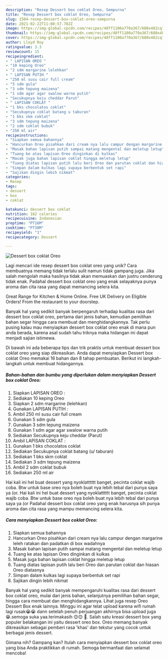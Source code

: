 ```yaml
---
description: "Resep Dessert box coklat Oreo, Sempurna"
title: "Resep Dessert box coklat Oreo, Sempurna"
slug: 1504-resep-dessert-box-coklat-oreo-sempurna
date: 2021-02-22T11:08:57.782Z
image: https://img-global.cpcdn.com/recipes/48ff1100a770a367/680x482cq70/dessert-box-coklat-oreo-foto-resep-utama.jpg
thumbnail: https://img-global.cpcdn.com/recipes/48ff1100a770a367/680x482cq70/dessert-box-coklat-oreo-foto-resep-utama.jpg
cover: https://img-global.cpcdn.com/recipes/48ff1100a770a367/680x482cq70/dessert-box-coklat-oreo-foto-resep-utama.jpg
author: Lloyd Roy
ratingvalue: 3.3
reviewcount: 15
recipeingredient:
- " LAPISAN OREO "
- "10 keping Oreo"
- "2 sdm margarine lelehkan"
- " LAPISAN PUTIH "
- "250 ml susu cair full cream"
- "5 sdm gula"
- "3 sdm tepung maizena"
- "1 sdm agar agar swalow warna putih"
- "Secukupnya keju cheddar Parut"
- " LAPISAN COKLAT "
- "1 bks chocolatos coklat"
- "Secukupnya coklat batang u taburan"
- "1 bks skm coklat"
- "3 sdm tepung maizena"
- "2 sdm coklat bubuk"
- "250 ml air"
recipeinstructions:
- "Siapkan semua bahannya"
- "Hancurkan Oreo pisahkan dari cream nya lalu campur dengan margarine leleh ratakan dan padatkan di box wadahnya"
- "Masak bahan lapisan putih sampai matang mengental dan meletup letup"
- "Tuang ke atas lapisan Oreo dinginkan di kulkas"
- "Masak juga bahan lapisan coklat hingga meletup letup"
- "Tuang diatas lapisan putih lalu beri Oreo dan parutan coklat dan hiasan Oreo diatasnya"
- "Simpan dalam kulkas lagi supaya berbentuk set rapi"
- "Sajikan dingin lebih nikmat"
categories:
- Resep
tags:
- dessert
- box
- coklat

katakunci: dessert box coklat 
nutrition: 162 calories
recipecuisine: Indonesian
preptime: "PT16M"
cooktime: "PT30M"
recipeyield: "1"
recipecategory: Dessert

---
```



![Dessert box coklat Oreo](https://img-global.cpcdn.com/recipes/48ff1100a770a367/680x482cq70/dessert-box-coklat-oreo-foto-resep-utama.jpg)

Lagi mencari ide resep dessert box coklat oreo yang unik? Cara membuatnya memang tidak terlalu sulit namun tidak gampang juga. Jika salah mengolah maka hasilnya tidak akan memuaskan dan justru cenderung tidak enak. Padahal dessert box coklat oreo yang enak selayaknya punya aroma dan cita rasa yang dapat memancing selera kita.

Great Range for Kitchen &amp; Home Online. Free UK Delivery on Eligible Orders! From the restaurant to your doorstep.

Banyak hal yang sedikit banyak berpengaruh terhadap kualitas rasa dari dessert box coklat oreo, pertama dari jenis bahan, kemudian pemilihan bahan segar hingga cara membuat dan menghidangkannya. Tak perlu pusing kalau mau menyiapkan dessert box coklat oreo enak di mana pun anda berada, karena asal sudah tahu triknya maka hidangan ini dapat menjadi sajian istimewa.


Di bawah ini ada beberapa tips dan trik praktis untuk membuat dessert box coklat oreo yang siap dikreasikan. Anda dapat menyiapkan Dessert box coklat Oreo memakai 16 bahan dan 8 tahap pembuatan. Berikut ini langkah-langkah untuk membuat hidangannya.

<!--inarticleads1-->

##### Bahan-bahan dan bumbu yang diperlukan dalam menyiapkan Dessert box coklat Oreo:

1. Siapkan  LAPISAN OREO :
1. Sediakan 10 keping Oreo
1. Siapkan 2 sdm margarine (lelehkan)
1. Gunakan  LAPISAN PUTIH :
1. Ambil 250 ml susu cair full cream
1. Gunakan 5 sdm gula
1. Gunakan 3 sdm tepung maizena
1. Gunakan 1 sdm agar agar swalow warna putih
1. Sediakan Secukupnya keju cheddar (Parut)
1. Ambil  LAPISAN COKLAT :
1. Gunakan 1 bks chocolatos coklat
1. Sediakan Secukupnya coklat batang (u/ taburan)
1. Sediakan 1 bks skm coklat
1. Sediakan 3 sdm tepung maizena
1. Ambil 2 sdm coklat bubuk
1. Sediakan 250 ml air


Hai kali ini hel buat dessert yang nyoklatttttt banget, pecinta coklat wajib coba. Btw untuk base oreo nya boleh buat nya lebih tebal dari punya saya ya (or. Hai kali ini hel buat dessert yang nyoklatttttt banget, pecinta coklat wajib coba. Btw untuk base oreo nya boleh buat nya lebih tebal dari punya saya ya (or Padahal dessert box coklat oreo yang enak harusnya sih punya aroma dan cita rasa yang mampu memancing selera kita. 

<!--inarticleads2-->

##### Cara menyiapkan Dessert box coklat Oreo:

1. Siapkan semua bahannya
1. Hancurkan Oreo pisahkan dari cream nya lalu campur dengan margarine leleh ratakan dan padatkan di box wadahnya
1. Masak bahan lapisan putih sampai matang mengental dan meletup letup
1. Tuang ke atas lapisan Oreo dinginkan di kulkas
1. Masak juga bahan lapisan coklat hingga meletup letup
1. Tuang diatas lapisan putih lalu beri Oreo dan parutan coklat dan hiasan Oreo diatasnya
1. Simpan dalam kulkas lagi supaya berbentuk set rapi
1. Sajikan dingin lebih nikmat


Banyak hal yang sedikit banyak mempengaruhi kualitas rasa dari dessert box coklat oreo, mulai dari jenis bahan, selanjutnya pemilihan bahan segar, hingga cara membuat dan menghidangkannya. Lihat juga resep Oreo Dessert Box enak lainnya. Minggu ini agar telat upload karena wifi rumah lagi rusak😭😭 dann setelah penuh perjuangan akhirnya bisa upload juga😁.semoga suka yaa.terimakasih 😊😊 🙏. Salah satu kreasi dessert box yang populer belakangan ini yaitu dessert oreo box. Oreo memang banyak dikreasikan sebagai pemberi rasa &#39;khas&#39; dan tekstur yang cocok untuk berbagai jenis dessert. 

Gimana nih? Gampang kan? Itulah cara menyiapkan dessert box coklat oreo yang bisa Anda praktikkan di rumah. Semoga bermanfaat dan selamat mencoba!

